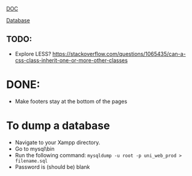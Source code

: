 [DOC](https://docs.google.com/document/d/1yc5-OVwv479ZF38MzWlKc9_w-5nIRfYCWxpPrJ_8tp4/edit)

[Database](https://www.draw.io/#G19gvFu-5DhesNLPpEbtIoWQu4_ogbwmRx)


## TODO:
* Explore LESS? https://stackoverflow.com/questions/1065435/can-a-css-class-inherit-one-or-more-other-classes
# DONE:
* Make footers stay at the bottom of the pages

# To dump a database
* Navigate to your Xampp directory.
* Go to mysql\bin
* Run the following command: `mysqldump -u root -p uni_web_prod > filename.sql`
* Password is (should be) blank
